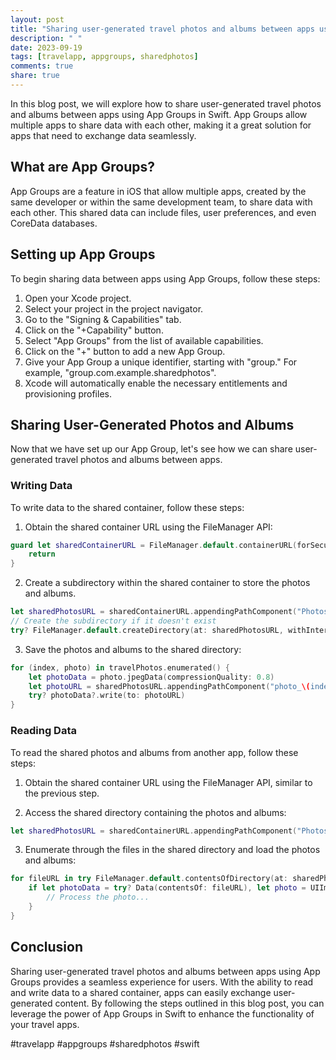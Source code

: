 ```yaml
---
layout: post
title: "Sharing user-generated travel photos and albums between apps using App Groups in Swift"
description: " "
date: 2023-09-19
tags: [travelapp, appgroups, sharedphotos]
comments: true
share: true
---
```


In this blog post, we will explore how to share user-generated travel photos and albums between apps using App Groups in Swift. App Groups allow multiple apps to share data with each other, making it a great solution for apps that need to exchange data seamlessly.

## What are App Groups?

App Groups are a feature in iOS that allow multiple apps, created by the same developer or within the same development team, to share data with each other. This shared data can include files, user preferences, and even CoreData databases.

## Setting up App Groups

To begin sharing data between apps using App Groups, follow these steps:

1. Open your Xcode project.
2. Select your project in the project navigator.
3. Go to the "Signing & Capabilities" tab.
4. Click on the "+Capability" button.
5. Select "App Groups" from the list of available capabilities.
6. Click on the "+" button to add a new App Group.
7. Give your App Group a unique identifier, starting with "group." For example, "group.com.example.sharedphotos".
8. Xcode will automatically enable the necessary entitlements and provisioning profiles.

## Sharing User-Generated Photos and Albums

Now that we have set up our App Group, let's see how we can share user-generated travel photos and albums between apps.

### Writing Data

To write data to the shared container, follow these steps:

1. Obtain the shared container URL using the FileManager API:

```swift
guard let sharedContainerURL = FileManager.default.containerURL(forSecurityApplicationGroupIdentifier: "group.com.example.sharedphotos") else {
    return
}
```

2. Create a subdirectory within the shared container to store the photos and albums.

```swift
let sharedPhotosURL = sharedContainerURL.appendingPathComponent("Photos")
// Create the subdirectory if it doesn't exist
try? FileManager.default.createDirectory(at: sharedPhotosURL, withIntermediateDirectories: true, attributes: nil)
```

3. Save the photos and albums to the shared directory:

```swift
for (index, photo) in travelPhotos.enumerated() {
    let photoData = photo.jpegData(compressionQuality: 0.8)
    let photoURL = sharedPhotosURL.appendingPathComponent("photo_\(index).jpg")
    try? photoData?.write(to: photoURL)
}
```

### Reading Data

To read the shared photos and albums from another app, follow these steps:

1. Obtain the shared container URL using the FileManager API, similar to the previous step.

2. Access the shared directory containing the photos and albums:

```swift
let sharedPhotosURL = sharedContainerURL.appendingPathComponent("Photos")
```

3. Enumerate through the files in the shared directory and load the photos and albums:

```swift
for fileURL in try FileManager.default.contentsOfDirectory(at: sharedPhotosURL, includingPropertiesForKeys: nil, options: []) {
    if let photoData = try? Data(contentsOf: fileURL), let photo = UIImage(data: photoData) {
        // Process the photo...
    }
}
```

## Conclusion

Sharing user-generated travel photos and albums between apps using App Groups provides a seamless experience for users. With the ability to read and write data to a shared container, apps can easily exchange user-generated content. By following the steps outlined in this blog post, you can leverage the power of App Groups in Swift to enhance the functionality of your travel apps.

#travelapp #appgroups #sharedphotos #swift